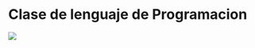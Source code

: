 # Clase de lenguaje de Programacion

![](https://assets.bedu.org/images/top-lenguajes-programacion-2021.jpg?w=1200)

